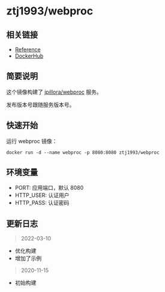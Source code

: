 # ztj1993/webproc

## 相关链接
- [Reference](https://github.com/jpillora/webproc)
- [DockerHub](https://hub.docker.com/r/ztj1993/webproc)

## 简要说明

这个镜像构建了 [jpillora/webproc](https://github.com/jpillora/webproc) 服务。

发布版本号跟随服务版本号。

## 快速开始

运行 webproc 镜像：
```
docker run -d --name webproc -p 8080:8080 ztj1993/webproc
```

## 环境变量
- PORT: 应用端口，默认 8080
- HTTP_USER: 认证用户
- HTTP_PASS: 认证密码

## 更新日志

> 2022-03-10

- 优化构建
- 增加了示例

> 2020-11-15

- 初始构建
